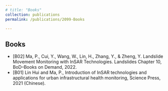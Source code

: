 ```yaml
---
# title: "Books"
collection: publications
permalink: /publications/2099-Books

---
```

Books
------
* [B02] Ma, P., Cui, Y., Wang, W., Lin, H., Zhang, Y., & Zheng, Y. Landslide Movement Monitoring with InSAR Technologies. Landslides Chapter 10, BoD–Books on Demand, 2022.
* [B01] Lin Hui and Ma, P., Introduction of InSAR technologies and applications for urban infrastructural health monitoring, Science Press, 2021 (Chinese).
